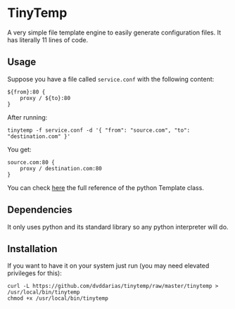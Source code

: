 # TinyTemp

A very simple file template engine to easily generate configuration files. It has literally 11 lines of code.

## Usage

Suppose you have a file called `service.conf` with the following content:

	${from}:80 {
    	proxy / ${to}:80
	}

After running:

	tinytemp -f service.conf -d '{ "from": "source.com", "to": "destination.com" }'

You get:

	source.com:80 {
    	proxy / destination.com:80
	}

You can check [here](https://docs.python.org/2.4/lib/node109.html) the full reference of the python Template class.

## Dependencies

It only uses python and its standard library so any python interpreter will do.

## Installation

If you want to have it on your system just run (you may need elevated privileges for this):

	curl -L https://github.com/dvddarias/tinytemp/raw/master/tinytemp > /usr/local/bin/tinytemp
	chmod +x /usr/local/bin/tinytemp





